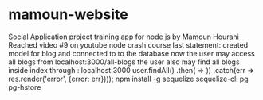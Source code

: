 # mamoun-website
Social Application project
training app for node js by Mamoun Hourani
Reached video #9 on youtube node crash course
last statement: 
created model for blog and connected to to the database
now the user may access all blogs from localhost:3000/all-blogs
the user also may find all blogs inside index through : localhost:3000
user.findAll()
    .then( => ))
    .catch(err => res.render('error', {error: err})));
    npm install -g sequelize sequelize-cli pg pg-hstore
